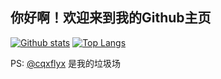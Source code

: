 ## 你好啊！欢迎来到我的Github主页

[![Github stats](https://github-readme-stats.vercel.app/api?username=LYXOfficial&show_icons=true&include_all_commits=true)](https://github.com/LYXOfficial/github-readme-stats)
[![Top Langs](https://github-readme-stats.vercel.app/api/top-langs/?username=lyxofficial&layout=compact)](https://github.com/lyxofficial/github-readme-stats)

PS: [@cqxflyx](https://github.com/cqxflyx) 是我的垃圾场
